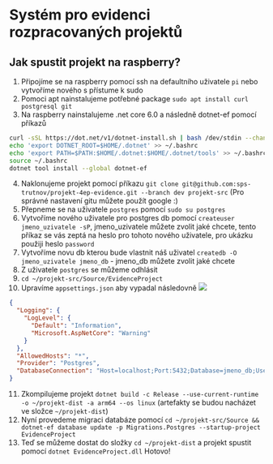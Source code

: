 # Systém pro evidenci rozpracovaných projektů

## Jak spustit projekt na raspberry?

1. Připojíme se na raspberry pomocí ssh na defaultního uživatele `pi` nebo vytvoříme nového s přístume k sudo 
2. Pomoci apt nainstalujeme potřebné package `sudo apt install curl postgresql git`
3. Na raspberry nainstalujeme .net core 6.0 a následně dotnet-ef pomocí příkazů
```sh
curl -sSL https://dot.net/v1/dotnet-install.sh | bash /dev/stdin --channel 6.0
echo 'export DOTNET_ROOT=$HOME/.dotnet' >> ~/.bashrc
echo 'export PATH=$PATH:$HOME/.dotnet:$HOME/.dotnet/tools' >> ~/.bashrc
source ~/.bashrc
dotnet tool install --global dotnet-ef
```
4. Naklonujeme projekt pomocí příkazu `git clone git@github.com:sps-trutnov/projekt-4ep-evidence.git --branch dev projekt-src` (Pro správné nastavení gitu můžete použít google :)
5. Přepneme se na uživatele `postgres` pomocí `sudo su postgres`
6. Vytvoříme nového uživatele pro postgres db pomocí `createuser jmeno_uzivatele -sP`, jmeno_uzivatele můžete zvolit jaké chcete, tento příkaz se vás zeptá na heslo pro tohoto nového uživatele, pro ukázku použiji heslo `password`
7. Vytvoříme novu db kterou bude vlastnit náš uživatel `createdb -O jmeno_uzivatele jmeno_db` - jmeno_db můžete zvolit jaké chcete
8. Z uživatele `postgres` se můžeme odhlásit
9. `cd ~/projekt-src/Source/EvidenceProject`
10. Upravíme `appsettings.json` aby vypadal následovně ![](https://i.kawaii.sh/rERgtMe.png)
```json
{
  "Logging": {
    "LogLevel": {
      "Default": "Information",
      "Microsoft.AspNetCore": "Warning"
    }
  },
  "AllowedHosts": "*",
  "Provider": "Postgres",
  "DatabaseConnection": "Host=localhost;Port:5432;Database=jmeno_db;Username=jmeno_uzivatele;Password=password"
}
```
11. Zkompilujeme projekt `dotnet build -c Release --use-current-runtime -o ~/projekt-dist -a arm64 --os linux` (artefakty se budou nacházet ve složce `~/projekt-dist`)
12. Nyní provedeme migraci databáze pomocí `cd ~/projekt-src/Source && dotnet-ef database update -p Migrations.Postgres --startup-project EvidenceProject`
13. Teď se můžeme dostat do složky `cd ~/projekt-dist` a projekt spustit pomocí `dotnet EvidenceProject.dll`
Hotovo!

